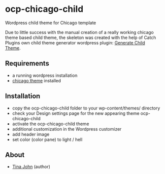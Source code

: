 # ocp-chicago-child
Wordpress child theme for Chicago template

Due to little success with the manual creation of a really working chicago theme based child theme, the skeleton was created with the help of Catch Plugins own child theme generator wordpress plugin: [Generate Child Theme](https://de.wordpress.org/plugins/generate-child-theme/).  

Requirements
-------------
* a running wordpress installation
* [chicago theme](https://de.wordpress.org/themes/chicago/) installed

Installation
-------------
* copy the ocp-chicago-child folder to your wp-content/themes/ directory
* check your Design settings page for the new appearing theme ocp-chicago-child
* activate the ocp-chicago-child theme
* additional customization in the Wordpress customizer
*   add header image
*   set color (color pane) to light / hell


About
---------------
* [Tina John](https://github.com/tinjohn) (author)
